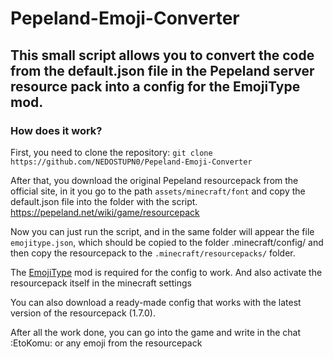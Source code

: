 # Pepeland-Emoji-Converter
## This small script allows you to convert the code from the default.json file in the Pepeland server resource pack into a config for the EmojiType mod.

### How does it work?

First, you need to clone the repository:
``` git clone https://github.com/NEDOSTUPN0/Pepeland-Emoji-Converter ```

After that, you download the original Pepeland resourcepack from the official site, in it you go to the path `assets/minecraft/font` and copy the default.json file into the folder with the script. https://pepeland.net/wiki/game/resourcepack

Now you can just run the script, and in the same folder will appear the file `emojitype.json`, which should be copied to the folder .minecraft/config/
and then copy the resourcepack to the `.minecraft/resourcepacks/` folder.

The [EmojiType](https://modrinth.com/mod/emoji-type) mod is required for the config to work. And also activate the resourcepack itself in the minecraft settings 

You can also download a ready-made config that works with the latest version of the resourcepack (1.7.0).

After all the work done, you can go into the game and write in the chat :EtoKomu: or any emoji from the resourcepack
